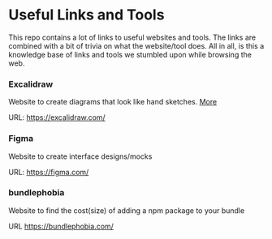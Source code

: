 # Useful Links and Tools

This repo contains a lot of links to useful websites and tools.
The links are combined with a bit of trivia on what the website/tool
does. All in all, is this a knowledge base of links and tools
we stumbled upon while browsing the web.


### Excalidraw

Website to create diagrams that look like hand sketches. [More](https://github.com/Hackertreff-Reutte/useful-links-and-tools/blob/main/drawing/excalidraw.md)

URL: https://excalidraw.com/


### Figma

Website to create interface designs/mocks

URL: https://figma.com/


### bundlephobia

Website to find the cost(size) of adding a npm package to your bundle

URL https://bundlephobia.com/

